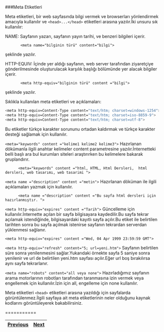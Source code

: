 ###Meta Etiketleri

Meta etiketleri, bir web sayfasında bilgi vermek ve browserları yönlendirmek amacıyla kullanılır ve `<head>...</head>` etiketleri arasına yazılır.İki unsuru sık kullanılır:

NAME: Sayfanın yazarı, sayfanın yayın tarihi, ve benzeri bilgileri içerir.

           <meta name="bilginin türü" content="bilgi">

şeklinde yazılır.

HTTP-EQUIV: İçinde yer aldığı sayfanın, web server tarafından ziyaretçiye gönderilmesinde oluşturulacak karşılık başlığı bölümünde yer alacak bilgiler içerir.

           <meta http-equiv="bilginin türü" content ="bilgi">

şeklinde yazılır.

Sıklıkla kullanılan meta etiketleri ve açıklamaları:
```sh
<meta http-equiv=Content-Type content="text/htm; charset=windows-1254">
<meta http-equiv=Content-Type content="text/htm; charset=iso-8859-9">
<meta http-equiv=Content-Type content="text/htm; charset=utf-8">
```
Bu etiketler türkçe karakter sorununu ortadan kaldırmak ve türkçe karakter desteği sağlamak için kullanılır.

`<meta="keywords" content ="kelime1 kelime2 kelime3">`
Hazırlanan dökümanla ilgili anahtar kelimeler content parametresine yazılır.İnternetteki belli başlı ara bul kurumları siteleri araştırırken bu kelimelere bakarak gruplandırır.

          <meta="keywords" content ="html, HTML, Html Dersleri,  html dersleri, web tasarımı, web tasarimi ">

`<meta name ="description" content ="metin">`
Hazırlanan döküman ile ilgili açıklamaları yazmak için kullanılır.

          <meta name ="description" content ="Bu sayfa html dersleri için hazırlanmıştır. ">

`<meta http-equiv="expires" content ="Tarih">`
Güncelleme için kullanılır.İnternette açılan bir sayfa bilgisayara kaydedilir.Bu sayfa tekrar açılamak istendiğinde, bilgisayardaki kayıtlı sayfa açılır.Bu etiket ile belirtilen tarihten sonra bu sayfa açılmak istenirse sayfanın tekrardan serverdan yüklenmesi sağlanır.

`<meta http-equiv="expires" content ="Wed, 04 Apr 1999 23:59:59 GMT">`

`<meta http-equiv="refresh" content="5; url=yeni.htm">`
Sayfanın belirtilen süre sonra yenilenmesini sağlar.Yukarıdaki örnekte sayfa 5 saniye sonra yenilenir ve url de belirtilen yeni.htm sayfası açılır.Eğer url boş bırakılırsa aynı sayfa tekrarlanır.

`<meta name="robots" content="all veya none">`
Hazırladığımız sayfanın arama motorlarının robotları tarafından taranmasına izin vermek veya engellemek için kullanılır.İzin için all, engelleme için none kullanılır.

Meta etiketleri `<head>` etiketleri arasına yazıldığı için sayfalarda görüntülenmez.İlgili sayfaya ait meta etiketlerinin neler olduğunu kaynak kodlarını görüntüleyerek bakabilirsiniz.

===========

[Previous](HTML.md)|[Next](Etiketler.md)
-----|-----
